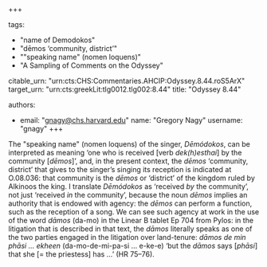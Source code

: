 +++

tags:
- "name of Demodokos"
- "dēmos ‘community, district’"
- "&quot;speaking name&quot; (nomen loquens)"
- "A Sampling of Comments on the Odyssey"

citable_urn: "urn:cts:CHS:Commentaries.AHCIP:Odyssey.8.44.roS5ArX"
target_urn: "urn:cts:greekLit:tlg0012.tlg002:8.44"
title: "Odyssey 8.44"

authors:
- email: "gnagy@chs.harvard.edu"
  name: "Gregory Nagy"
  username: "gnagy"
+++

<p>The &quot;speaking name&quot; (nomen loquens) of the singer, <em>Dēmódokos</em>, can be interpreted as meaning ‘one who is received [verb <em>dek(h)esthai</em>] by the community [<em>dēmos</em>]’, and, in the present context, the <em>dēmos</em> ‘community, district’ that gives to the singer’s singing its reception is indicated at O.08.036: that community is the <em>dēmos</em> or ‘district’ of the kingdom ruled by Alkinoos the king. I translate <em>Dēmódokos</em> as ‘received <em>by</em> the community’, not just ‘received <em>in</em> the community’, because the noun <em>dēmos</em> implies an authority that is endowed with agency: the <em>dēmos</em> can perform a function, such as the reception of a song. We can see such agency at work in the use of the word <em>dāmos</em> (da-mo) in the Linear B tablet Ep 704 from Pylos: in the litigation that is described in that text, the <em>dāmos</em> literally speaks as one of the two parties engaged in the litigation over land-tenure: <em>dāmos de min phāsi … ekheen </em>(da-mo-de-mi-pa-si … e-ke-e) ‘but the <em>dāmos</em> says [<em>phāsi</em>] that she [= the priestess] has …’ (HR 75–76). </p>